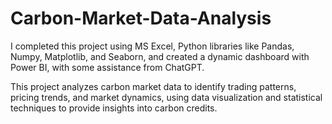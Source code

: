 # Carbon-Market-Data-Analysis
I completed this project using MS Excel, Python libraries like Pandas, Numpy, Matplotlib, and Seaborn, and created a dynamic dashboard with Power BI, with some assistance from ChatGPT.

This project analyzes carbon market data to identify trading patterns, pricing trends, and market dynamics, using data visualization and statistical techniques to provide insights into carbon credits.
